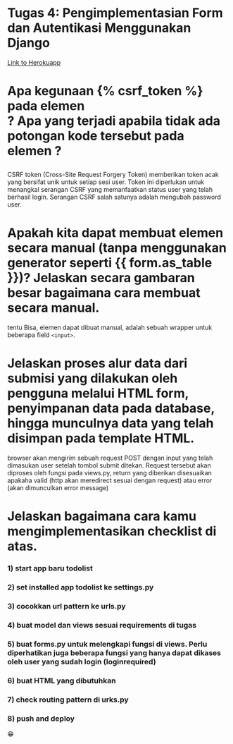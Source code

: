 # Tugas 4: Pengimplementasian Form dan Autentikasi Menggunakan Django
[Link to Herokuapp](https://tugasmvt.herokuapp.com/todolist/)

# Apa kegunaan {% csrf_token %} pada elemen <form>? Apa yang terjadi apabila tidak ada potongan kode tersebut pada elemen <form>?
 CSRF token (Cross-Site Request Forgery Token) memberikan token acak yang bersifat unik untuk setiap sesi user. Token ini diperlukan untuk menangkal serangan CSRF yang memanfaatkan status user yang telah berhasil login. Serangan CSRF salah satunya adalah mengubah password user.

# Apakah kita dapat membuat elemen <form> secara manual (tanpa menggunakan generator seperti {{ form.as_table }})? Jelaskan secara gambaran besar bagaimana cara membuat <form> secara manual.
 tentu Bisa, elemen <form> dapat dibuat manual, <form> adalah sebuah wrapper untuk beberapa field `<input>`.

# Jelaskan proses alur data dari submisi yang dilakukan oleh pengguna melalui HTML form, penyimpanan data pada database, hingga munculnya data yang telah disimpan pada template HTML.

browser akan mengirim sebuah request POST dengan input yang telah dimasukan user setelah tombol submit ditekan. Request tersebut akan diproses oleh fungsi pada views.py, return yang diberikan disesuaikan apakaha valid (http akan meredirect sesuai dengan request) atau error (akan dimunculkan error message)

# Jelaskan bagaimana cara kamu mengimplementasikan checklist di atas.

### 1) start app baru todolist
### 2) set installed app todolist ke settings.py
### 3) cocokkan url pattern ke urls.py
### 4) buat model dan views sesuai requirements di tugas
### 5) buat forms.py untuk melengkapi fungsi di views. Perlu diperhatikan juga beberapa fungsi yang hanya dapat dikases oleh user yang sudah login (loginrequired)
### 6) buat HTML yang dibutuhkan
### 7) check routing pattern di urks.py
### 8) push and deploy

:grin: